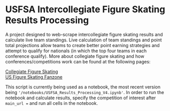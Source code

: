 # USFSA Intercollegiate Figure Skating Results Processing

 A project designed to web-scrape intercollegiate figure skating results and calculate live team standings. Live calculation of team standings and point total projections allow teams to create better point earning strategies and attempt to qualify for nationals (in which the top four teams in each conference qualify). More about collegiate figure skating and how conferences/competitions work can be found at the following pages:

[Collegiate Figure Skating](https://www.usfigureskating.org/skate/skating-opportunities/collegiate-skating) <br>
 [US Figure Skating Fanzone](https://usfigureskatingfanzone.com/sports/collegiate-skating/schedule/2023-24)

 This script is currently being used as a notebook, the most recent version being `'/notebooks/USFSA_Results_Processing_V4.ipynb'`. In order to run the notebook and calculate results, specify the competition of interest after `main_url =` and run all cells in the notebook.
 
